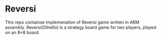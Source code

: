 # Reversi
This repo containse implemenation of Reversi game written in ARM assembly. Reversi(Othello) is a strategy board game for two players, played on an 8×8 board.